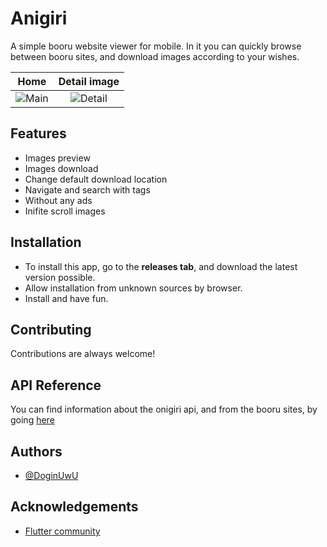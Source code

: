 
# Anigiri

A simple booru website viewer for mobile. In it you can quickly browse between booru sites, and download images according to your wishes.

Home             |  Detail image
:-------------------------:|:-------------------------:
![Main](https://user-images.githubusercontent.com/59850361/149209943-a9edd79d-3ea6-4b8c-9e24-5310f2512baa.png) | ![Detail](https://user-images.githubusercontent.com/59850361/149404562-b3033282-8594-4597-9498-80db18c704fe.png)

## Features

- Images preview
- Images download
- Change default download location
- Navigate and search with tags
- Without any ads
- Inifite scroll images

## Installation

- To install this app, go to the **releases tab**, and download the latest version possible.
- Allow installation from unknown sources by browser.
- Install and have fun.
## Contributing

Contributions are always welcome!


## API Reference
You can find information about the onigiri api, and from the booru sites, by going [here](https://github.com/DoginUwU/anigiri-back)

## Authors

- [@DoginUwU](https://github.com/DoginUwU)

## Acknowledgements

 - [Flutter community](https://github.com/flutter/flutter)
